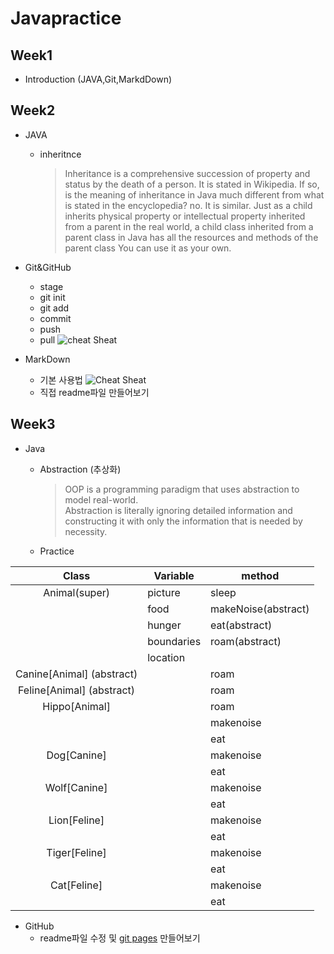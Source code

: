 # Javapractice

## Week1
- Introduction (JAVA,Git,MarkdDown)

## Week2
  - JAVA   
    * inheritnce
      > Inheritance is a comprehensive succession of property and status by the death of a person. It is stated in Wikipedia. If so, is the meaning of inheritance in Java much different from what is stated in the encyclopedia? no. It is similar. Just as a child inherits physical property or intellectual property inherited from a parent in the real world, a child class inherited from a parent class in Java has all the resources and methods of the parent class You can use it as your own.


    
  - Git&GitHub
    * stage
    * git init 
    * git add
    * commit
    * push
    * pull
    ![cheat Sheat](https://zeroturnaround.com/wp-content/uploads/2016/05/Git-Cheat-Sheet-by-RebelLabs.png)
  - MarkDown
    * 기본 사용법
    ![Cheat Sheat](https://i.pinimg.com/originals/33/19/81/3319813c4fd34c1e5d8663ea3a632329.jpg)
    * 직접 readme파일 만들어보기
## Week3
  - Java
    * Abstraction (추상화) 
      > OOP is a programming paradigm that uses abstraction to model real-world.     
      Abstraction is literally ignoring detailed information and constructing it with only the information that is needed by necessity.

    * Practice
    
|           Class          | Variable   | method              |
|:------------------------:|------------|---------------------|
| Animal(super)            | picture    | sleep               |
|                          | food       | makeNoise(abstract) |
|                          | hunger     | eat(abstract)       |
|                          | boundaries | roam(abstract)      |
|                          | location   |                     |
| Canine[Animal] (abstract) |            | roam                |
| Feline[Animal] (abstract) |            | roam                |
| Hippo[Animal]            |            | roam                |
|                          |            | makenoise           |
|                          |            | eat                 |
| Dog[Canine]              |            | makenoise           |
|                          |            | eat                 |
| Wolf[Canine]             |            | makenoise           |
|                          |            | eat                 |
| Lion[Feline]             |            | makenoise           |
|                          |            | eat                 |
| Tiger[Feline]            |            | makenoise           |
|                          |            | eat                 |
| Cat[Feline]              |            | makenoise           |
|                          |            | eat                 |
    

  - GitHub
    * readme파일 수정 및 [git pages](https://younghyundev.github.io/javapractice/) 만들어보기
    
